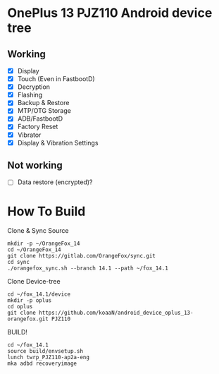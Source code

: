 # OnePlus 13 PJZ110 Android device tree

## Working

- [X] Display
- [X] Touch (Even in FastbootD)
- [X] Decryption
- [X] Flashing
- [X] Backup & Restore
- [X] MTP/OTG Storage
- [X] ADB/FastbootD
- [X] Factory Reset
- [X] Vibrator
- [X] Display & Vibration Settings

## Not working
- [ ] Data restore (encrypted)?

# How To Build

Clone & Sync Source
```
mkdir -p ~/OrangeFox_14
cd ~/OrangeFox_14
git clone https://gitlab.com/OrangeFox/sync.git
cd sync
./orangefox_sync.sh --branch 14.1 --path ~/fox_14.1
```
Clone Device-tree
```
cd ~/fox_14.1/device
mkdir -p oplus
cd oplus
git clone https://github.com/koaaN/android_device_oplus_13-orangefox.git PJZ110
```
BUILD!
```
cd ~/fox_14.1
source build/envsetup.sh
lunch twrp_PJZ110-ap2a-eng
mka adbd recoveryimage
```

